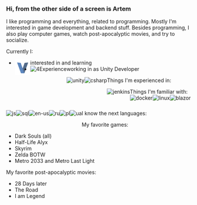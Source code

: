 ### Hi, from the other side of a screen is Artem

I like programming and everything, related to programming. Mostly I'm interested in game development and backend stuff.
Besides programming, I also play computer games, watch post-apocalyptic movies, and try to socialize.

Currently I:
- interested in and learning <a href="https://vlang.io/" target="_blank"> <img align="left" src="https://raw.githubusercontent.com/ArtemkaKun/ArtemkaKun/main/Icons/v.png" alt="vlang" height="42px"/></a>
- working in <a href="https://4experience.co/" target="_blank"> <img align="left" src="https://raw.githubusercontent.com/ArtemkaKun/ArtemkaKun/Icons/4exp.png" alt="4Experience" height="42px"/></a> as Unity Developer

Things I'm experienced in:
<a href="https://unity.com/" target="_blank"> <img align="left" src="https://raw.githubusercontent.com/ArtemkaKun/ArtemkaKun/Icons/unity.png" alt="unity" height="42px"/></a>
<a href="https://dotnet.microsoft.com/en-us/" target="_blank"> <img align="left" src="https://raw.githubusercontent.com/ArtemkaKun/ArtemkaKun/Icons/csharp.png" alt="csharp" height="42px"/></a>

Things I'm familiar with:
<a href="https://www.jenkins.io/" target="_blank"> <img align="left" src="https://raw.githubusercontent.com/ArtemkaKun/ArtemkaKun/Icons/jenkins.png" alt="jenkins" height="42px"/></a>
<a href="https://www.docker.com/" target="_blank"> <img align="left" src="https://raw.githubusercontent.com/ArtemkaKun/ArtemkaKun/Icons/docker.jpg" alt="docker" height="42px"/></a>
<a href="https://www.linux.org/" target="_blank"> <img align="left" src="https://raw.githubusercontent.com/ArtemkaKun/ArtemkaKun/Icons/linux.png" alt="linux" height="42px"/></a>
<a href="https://dotnet.microsoft.com/en-us/apps/aspnet/web-apps/blazor" target="_blank"> <img align="left" src="https://raw.githubusercontent.com/ArtemkaKun/ArtemkaKun/Icons/blazor.png" alt="blazor" height="42px"/></a>
<a href="https://www.javascript.com/" target="_blank"> <img align="left" src="https://raw.githubusercontent.com/ArtemkaKun/ArtemkaKun/Icons/js.jpg" alt="js" height="42px"/></a>
<a href="https://en.wikipedia.org/wiki/SQL" target="_blank"> <img align="left" src="https://raw.githubusercontent.com/ArtemkaKun/ArtemkaKun/Icons/sql.png" alt="sql" height="42px"/></a>

I know the next languages:
<img align="left" src="https://raw.githubusercontent.com/ArtemkaKun/ArtemkaKun/Icons/us.png" alt="en-us" height="42px"/>
<img align="left" src="https://raw.githubusercontent.com/ArtemkaKun/ArtemkaKun/Icons/ru.png" alt="ru" height="42px"/>
<img align="left" src="https://raw.githubusercontent.com/ArtemkaKun/ArtemkaKun/Icons/pl.svg" alt="pl" height="42px"/>
<img align="left" src="https://raw.githubusercontent.com/ArtemkaKun/ArtemkaKun/Icons/ua.png" alt="ua" height="42px"/>

My favorite games:
- Dark Souls (all)
- Half-Life Alyx
- Skyrim
- Zelda BOTW
- Metro 2033 and Metro Last Light

My favorite post-apocalyptic movies:
- 28 Days later
- The Road
- I am Legend
